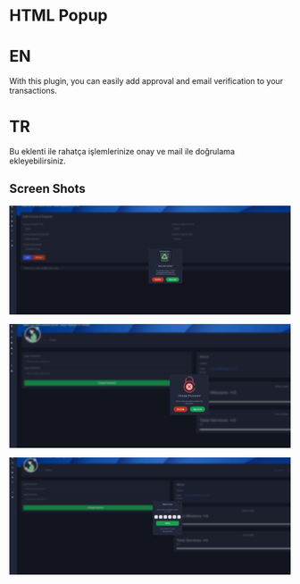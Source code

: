 
# HTML Popup

# EN
With this plugin, you can easily add approval and email verification to your transactions.


# TR
Bu eklenti ile rahatça işlemlerinize  onay ve mail ile doğrulama ekleyebilirsiniz.


  

  
## Screen Shots

![Uygulama Ekran Görüntüsü](https://github.com/alitfkc/html-popup/blob/main/imgs/img1.png)

![Uygulama Ekran Görüntüsü](https://github.com/alitfkc/html-popup/blob/main/imgs/img2.png)

![Uygulama Ekran Görüntüsü](https://github.com/alitfkc/html-popup/blob/main/imgs/img3.png)

  
